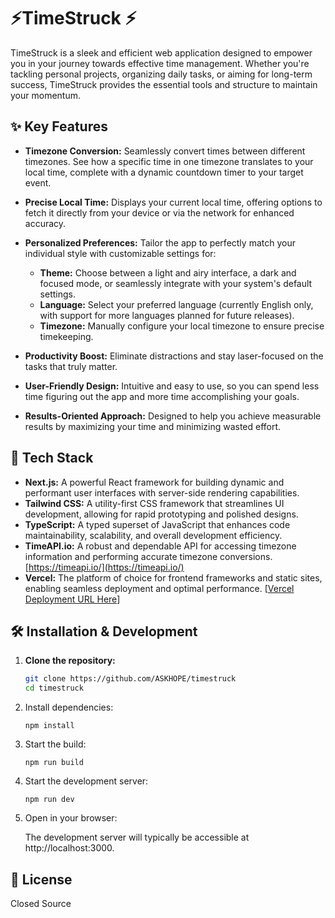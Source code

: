 # ⚡TimeStruck ⚡

TimeStruck is a sleek and efficient web application designed to empower you in your journey towards effective time management. Whether you're tackling personal projects, organizing daily tasks, or aiming for long-term success, TimeStruck provides the essential tools and structure to maintain your momentum.

## ✨ Key Features

* **Timezone Conversion:** Seamlessly convert times between different timezones. See how a specific time in one timezone translates to your local time, complete with a dynamic countdown timer to your target event.
* **Precise Local Time:**  Displays your current local time, offering options to fetch it directly from your device or via the network for enhanced accuracy.
* **Personalized Preferences:** Tailor the app to perfectly match your individual style with customizable settings for:
    * **Theme:** Choose between a light and airy interface, a dark and focused mode, or seamlessly integrate with your system's default settings.
    * **Language:** Select your preferred language (currently English only, with support for more languages planned for future releases).
    * **Timezone:** Manually configure your local timezone to ensure precise timekeeping.

* **Productivity Boost:** Eliminate distractions and stay laser-focused on the tasks that truly matter.
* **User-Friendly Design:** Intuitive and easy to use, so you can spend less time figuring out the app and more time accomplishing your goals.
* **Results-Oriented Approach:** Designed to help you achieve measurable results by maximizing your time and minimizing wasted effort.


## 🚀 Tech Stack

* **Next.js:**  A powerful React framework for building dynamic and performant user interfaces with server-side rendering capabilities.
* **Tailwind CSS:**  A utility-first CSS framework that streamlines UI development, allowing for rapid prototyping and polished designs.
* **TypeScript:**  A typed superset of JavaScript that enhances code maintainability, scalability, and overall development efficiency.
* **TimeAPI.io:** A robust and dependable API for accessing timezone information and performing accurate timezone conversions. [https://timeapi.io/](https://timeapi.io/)
* **Vercel:** The platform of choice for frontend frameworks and static sites, enabling seamless deployment and optimal performance. [[Vercel Deployment URL Here](https://timestruck.vercel.app/)]

## 🛠️ Installation & Development

1. **Clone the repository:**

   ```bash
   git clone https://github.com/ASKHOPE/timestruck
   cd timestruck
    ```
    
2.  Install dependencies:
    ```
    npm install 
    ```
    
3.  Start the build:
    ```
    npm run build
    ```
4. Start the development server:
    ```
    npm run dev
    ```
    
5. Open in your browser:
    
    The development server will typically be accessible at http://localhost:3000.

## 📄 License
Closed Source
